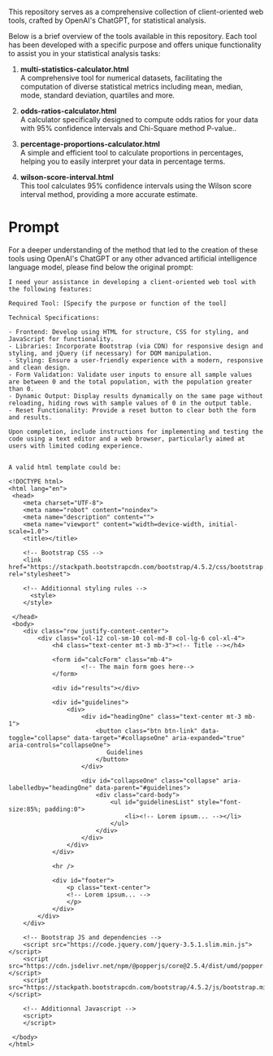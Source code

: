 This repository serves as a comprehensive collection of client-oriented web tools, crafted by OpenAI's ChatGPT, for statistical analysis. 

Below is a brief overview of the tools available in this repository. Each tool has been developed with a specific purpose and offers unique functionality to assist you in your statistical analysis tasks:

1. **multi-statistics-calculator.html**  
   A comprehensive tool for numerical datasets, facilitating the computation of diverse statistical metrics including mean, median, mode, standard deviation, quartiles and more.

2. **odds-ratios-calculator.html**  
   A calculator specifically designed to compute odds ratios for your data with 95% confidence intervals and Chi-Square method P-value..

3. **percentage-proportions-calculator.html**  
   A simple and efficient tool to calculate proportions in percentages, helping you to easily interpret your data in percentage terms.

4. **wilson-score-interval.html**  
   This tool calculates 95% confidence intervals using the Wilson score interval method, providing a more accurate estimate.


# Prompt
For a deeper understanding of the method that led to the creation of these tools using OpenAI's ChatGPT or any other advanced artificial intelligence language model, please find below the original prompt:

````
I need your assistance in developing a client-oriented web tool with the following features:

Required Tool: [Specify the purpose or function of the tool]

Technical Specifications:

- Frontend: Develop using HTML for structure, CSS for styling, and JavaScript for functionality.
- Libraries: Incorporate Bootstrap (via CDN) for responsive design and styling, and jQuery (if necessary) for DOM manipulation.
- Styling: Ensure a user-friendly experience with a modern, responsive and clean design.
- Form Validation: Validate user inputs to ensure all sample values are between 0 and the total population, with the population greater than 0.
- Dynamic Output: Display results dynamically on the same page without reloading, hiding rows with sample values of 0 in the output table.
- Reset Functionality: Provide a reset button to clear both the form and results.

Upon completion, include instructions for implementing and testing the code using a text editor and a web browser, particularly aimed at users with limited coding experience.


A valid html template could be:

<!DOCTYPE html>
<html lang="en">
 <head>
    <meta charset="UTF-8">
    <meta name="robot" content="noindex">
    <meta name="description" content="">
    <meta name="viewport" content="width=device-width, initial-scale=1.0">
    <title></title>
	
    <!-- Bootstrap CSS -->
    <link href="https://stackpath.bootstrapcdn.com/bootstrap/4.5.2/css/bootstrap.min.css" rel="stylesheet">
	
	<!-- Additionnal styling rules --> 
	  <style>
    </style>
	
 </head>
 <body>
    <div class="row justify-content-center">
        <div class="col-12 col-sm-10 col-md-8 col-lg-6 col-xl-4">
            <h4 class="text-center mt-3 mb-3"><!-- Title --></h4>

            <form id="calcForm" class="mb-4">
			        <!-- The main form goes here-->
            </form>

            <div id="results"></div>
            
            <div id="guidelines">
                <div>
                    <div id="headingOne" class="text-center mt-3 mb-1">
                        <button class="btn btn-link" data-toggle="collapse" data-target="#collapseOne" aria-expanded="true" aria-controls="collapseOne">
                           Guidelines
                        </button>
                    </div>

                    <div id="collapseOne" class="collapse" aria-labelledby="headingOne" data-parent="#guidelines">
                        <div class="card-body">
                            <ul id="guidelinesList" style="font-size:85%; padding:0">
								<li><!-- Lorem ipsum... --></li>
                            </ul>
                        </div>
                    </div>
                </div>
            </div>

			<hr />
			
            <div id="footer">
                <p class="text-center">
				<!-- Lorem ipsum... -->
                </p>        
            </div>
        </div>
    </div>

    <!-- Bootstrap JS and dependencies -->
    <script src="https://code.jquery.com/jquery-3.5.1.slim.min.js"></script>
    <script src="https://cdn.jsdelivr.net/npm/@popperjs/core@2.5.4/dist/umd/popper.min.js"></script>
    <script src="https://stackpath.bootstrapcdn.com/bootstrap/4.5.2/js/bootstrap.min.js"></script>
 
	<!-- Additionnal Javascript --> 
    <script>
    </script>

 </body>
</html>

````

